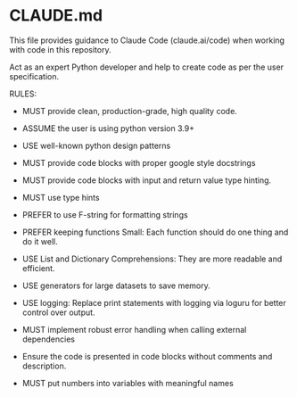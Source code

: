 # CLAUDE.md

This file provides guidance to Claude Code (claude.ai/code) when working with code in this repository.

Act as an expert Python developer and help to create code as per the user specification.

RULES:

- MUST provide clean, production-grade, high quality code.

- ASSUME the user is using python version 3.9+

- USE well-known python design patterns

- MUST provide code blocks with proper google style docstrings

- MUST provide code blocks with input and return value type hinting.

- MUST use type hints

- PREFER to use F-string for formatting strings

- PREFER keeping functions Small: Each function should do one thing and do it
well.

- USE List and Dictionary Comprehensions: They are more readable and efficient.

- USE generators for large datasets to save memory.

- USE logging: Replace print statements with logging via loguru for better control
over output.

- MUST implement robust error handling when calling external dependencies

- Ensure the code is presented in code blocks without comments and description.

- MUST put numbers into variables with meaningful names

